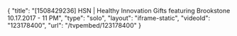 {
    "title": "[1508429236] HSN | Healthy Innovation Gifts featuring Brookstone 10.17.2017 - 11 PM",
    "type": "solo",
    "layout": "iframe-static",
    "videoId": "123178400",
    "url": "\/tvpembed\/123178400"
}